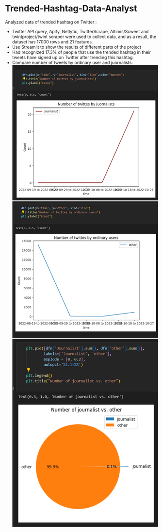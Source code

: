 # Trended-Hashtag-Data-Analyst

Analyzed data of trended hashtag on Twitter :

* Twitter API query, Apify, Netlytic, TwitterScrape, Altimis/Scweet and twintproject/twint scraper were used to collect data, and as a result, the dataset has 17000 rows and 21 features.
* Use Streamlit to show the results of different parts of the project
* Had recognized 17.3% of people that use the trended hashtag in their tweets have signed up on Twitter after trending this hashtag.
* Compare number of tweets by ordinary user and juornalists:
![s-one](./s-one.png)
![s-two](./s-two.png)
![s-three](./s-three.png)


